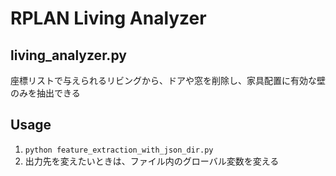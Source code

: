 # RPLAN Living Analyzer

## living_analyzer.py
座標リストで与えられるリビングから、ドアや窓を削除し、家具配置に有効な壁のみを抽出できる

## Usage
1. `python feature_extraction_with_json_dir.py`
2.  出力先を変えたいときは、ファイル内のグローバル変数を変える
